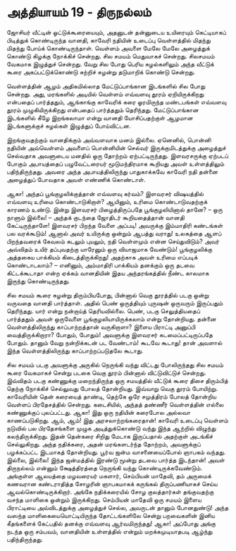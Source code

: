 # அத்தியாயம் 19 - திருநல்லம்

ஜோசியர் வீட்டின் ஓட்டுக்கூரையையும், அதனுடன் தன்னுடைய உயிரையும் கெட்டியாகப் பிடித்துக் கொண்டிருந்த வானதி, காவேரி நதியின் உடைப்பு வெள்ளத்தில் மிதந்து மிதந்து போய்க் கொண்டிருந்தாள். வெள்ளம் அவளை மேலே மேலே அழைத்துக் கொண்டு கிழக்கு நோக்கிச் சென்றது. சில சமயம் மெதுவாகச் சென்றது. சிலசமயம் வேகமாக இழுத்துச் சென்றது. வேறு சில போது பெரிய சுழல்களிலும் அந்த வீட்டுக் கூரை அகப்பட்டுக்கொண்டு சுற்றிச் சுழன்று தடுமாறிக் கொண்டு சென்றது.

வெள்ளத்தின் ஆழம் அதிகமில்லாத மேட்டுப்பாங்கான இடங்களில் சில போது சென்றது. அது, மரங்களில் அடியில் வெள்ளம் எவ்வளவு தூரம் ஏறியிருக்கிறது என்பதைப் பார்த்ததும், ஆங்காங்கு காவேரிக் கரை ஓரமிருந்த மண்டபங்கள் எவ்வளவு தூரம் முழுகியிருக்கிறது என்பதைப் பார்த்ததும் தெரிந்தது. மேட்டுப்பாங்கான இடங்களில் கீழே இறங்கலாமா என்று வானதி யோசிப்பதற்குள் ஆழமான இடங்களுக்குச் சுழல்கள் இழுத்துப் போய்விட்டன.

இறங்குவதற்கும் வானதிக்கும் அவ்வளவாக மனம் இல்லை. ஏனெனில், பொன்னி நதியின் அவ்வெள்ளம் அவளைப் பொன்னியின் செல்வர் இருக்குமிடத்துக்கு அழைத்துச் செல்வதாக அவளுடைய மனதில் ஒரு தோற்றம் ஏற்பட்டிருந்தது. இளவரசருக்கு ஏற்படப் போகும் அபாயத்தைப் பழுவேட்டரையர் மூடுமந்திரமாக கூறியது அவள் உள்ளத்திலும் பதிந்திருந்தது. அவரை அந்த அபாயத்திலிருந்து பாதுகாக்கவே காவேரி நதி தன்னை அழைத்துப் போவதாக அவள் எண்ணிக் கொண்டாள்.

ஆகா! அந்தப் பூங்குழலிக்குத்தான் எவ்வளவு கர்வம்? இளவரசர் விஷயத்தில் எவ்வளவு உரிமை கொண்டாடுகிறாள்? ஆயினும், உரிமை கொண்டாடுவதற்குக் காரணம் உண்டு. இன்று இளவரசர் பிழைத்திருப்பதே பூங்குழலியினால் தானே? &#8211; ஒரு நாளும் இல்லை! &#8211; அந்தக் குடந்தை ஜோதிடர் கூறியதைத்தான் வானதி கேட்டிருந்தாளே! இளவரசர் பிறந்த வேளை அப்படி! அவருக்கு இம்மாதிரி கண்டங்கள் பல வரக்கூடும்! ஆனால் அவர் உயிருக்கு ஒன்றும் ஆபத்து வராது! உலகத்தை ஆளப் பிறந்தவரைக் கேவலம் கடலும் புயலும், நதி வெள்ளமும் என்ன செய்துவிடும்? அவர் அவ்விதம் உயிர் தப்புவதற்கு யாரேனும் ஒரு வியாஜமாக வேண்டும்! பூங்குழலிக்கு அத்தகைய பாக்கியம் கிடைத்திருக்கிறது! அதற்காக அவள் உரிமை எப்படிக் கொண்டாடலாம்? &#8211; எனினும், அம்மாதிரி பாக்கியம் தனக்கும் ஒரு தடவை கிட்டக்கூடாதா என்ற ஏக்கம் வானதியின் இதய அந்தரங்கத்தில் நீண்ட காலமாக இருந்து கொண்டிருந்தது.

சில சமயம் கூரை சுழன்று திரும்பியபோது, பின்னால் வெகு தூரத்தில் படகு ஒன்று வருவதை வானதி பார்த்தாள். அதில் பெண் ஒருத்தியும் புருஷன் ஒருவரும் இருப்பதும் தெரிந்தது. யார் என்று நன்றாய்த் தெரியவில்லை. பெண், படகு செலுத்தியதைப் பார்த்ததும் அவள் ஒருவேளை பூங்குழலியாயிருக்கலாம் என்று தோன்றியது. தன்னை வெள்ளத்திலிருந்து காப்பாற்றத்தான் வருகிறாளா? இளைய பிராட்டி அனுப்பி வைத்திருக்கிறாரா? போதும், போதும்! அவளுக்கு இளவரசர் கடமைப்பட்டிருப்பதே போதும். தானும் வேறு நன்றிக்கடன் பட வேண்டாம்! கூடவே கூடாது! தான் அவளால் இந்த வெள்ளத்திலிருந்து காப்பாற்றப்படுதலே கூடாது.

சில சமயம் படகு அவளுக்கு அருகில் நெருங்கி வந்து விட்டது போலிருந்தது சில சமயம் கூரை வேகமாகச் சென்று படகை வெகு தூரம் பின்னால் விட்டுவிட்டுச் சென்றது. இவ்விதம் படகு கண்ணுக்கு மறைந்திருந்த ஒரு சமயத்தில் வீட்டுக் கூரை திசை திரும்பித் தெற்கு நோக்கிச் செல்லுவது போலத் தோன்றியது. இவ்வாறு வெகு தூரம் போயிற்று. காவேரியின் தென் கரையைத் தாண்டி, தெற்கே ஒரே சமுத்திரம் போலத் தோன்றிய வெள்ளப் பிரதேசத்தில் சென்றது. கடைசியில், அந்தத் தண்ணீர் வெள்ளத்தின் எல்லை கண்ணுக்குப் புலப்பட்டது. ஆகா! இது ஒரு நதியின் கரைபோல அல்லவா காணப்படுகிறது. ஆம், ஆம்! இது அரசலாற்றங்கரைதான்! காவேரி உடைப்பு வெள்ளம் நடுவில் பல பிரதேசங்களை முழுக அடித்துக்கொண்டு வந்து இந்த ஆற்றில் விழுந்து கலந்திருக்கிறது. இதன் தென்கரை சிறிது மேடாக இருப்பதால் அதற்குள் அடங்கிச் செல்லுகிறது. அந்த நதிக்கரை, அதன் மரங்களடர்ந்த தோற்றம், அவளுக்குப் பழக்கப்பட்ட இடமாகத் தோன்றியது. பூர்வ ஜன்ம வாசனையைப்போல் ஞாபகம் வந்தது. இல்லை, இல்லை! இந்த ஜன்மத்தில் இரண்டு மூன்று தடவை பார்த்த இடந்தான்! அவள் திருநல்லம் என்னும் க்ஷேத்திரத்தை நெருங்கி வந்து கொண்டிருக்கவேண்டும். அங்குள்ள ஆலயத்தை மழவரையர் மகளார், செம்பியன் மாதேவி, தம் அருமைக் கணவரான கண்டராதித்த சோழரின் ஞாபகமாகக் கருங்கல் திருப்பணியாகச் செய்ய ஆவல்கொண்டிருக்கிறார். அங்கே நதிக்கரையில் சோழ குலத்தார்கள் தங்குவதற்கு வசந்த மாளிகை ஒன்றும் இருக்கிறது. செம்பியன் மாதேவி ஒரு சமயம் இளைய பிராட்டியை அவ்விடத்துக்கு அழைத்துச் செல்ல, அவருடன் தானும் போனதுண்டு! அந்த வஸந்த மாளிகையையொட்டியிருந்த தோட்டங்களிலே சென்று பறவைகளின் இனிய கீதங்களைக் கேட்பதில் தனக்கு எவ்வளவு ஆர்வமிருந்தது! ஆகா! அப்போது அங்கு நடந்த ஒரு சம்பவம், வானதியின் உள்ளத்தில் என்றும் மறக்கமுடியாதபடி ஆழ்ந்து பதிந்திருந்தது.